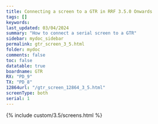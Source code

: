 ```yaml
---
title: Connecting a screen to a GTR in RRF 3.5.0 Onwards
tags: []
keywords: 
last_updated: 03/04/2024
summary: "How to connect a serial screen to a GTR"
sidebar: mydoc_sidebar
permalink: gtr_screen_3_5.html
folder: mydoc
comments: false
toc: false
datatable: true
boardname: GTR
RX: "PD_9"
TX: "PD_8"
12864url: "/gtr_screen_12864_3_5.html"
screenType: both
serial: 1
---
```


{% include custom/3.5/screens.html %}
